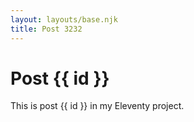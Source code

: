 ```yaml
---
layout: layouts/base.njk
title: Post 3232
---
```


# Post {{ id }}

This is post {{ id }} in my Eleventy project.
